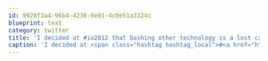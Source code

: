 ```yaml
---
id: 9928f3a4-96b4-4238-9e01-4c0e51a3324c
blueprint: text
category: twitter
title: 'I decided at #io2012 that bashing other technology is a lost cause. All this "were #1" "no WE''RE #1" is a huge useless echo-chamber'
caption: 'I decided at <span class="hashtag hashtag_local">#<a href="http://tweettemp.darylchymko.ca/?tag=io2012">io2012</a> that bashing other technology is a lost cause. All this "were #1" "no WE''RE #1" is a huge useless echo-chamber'
---
```

